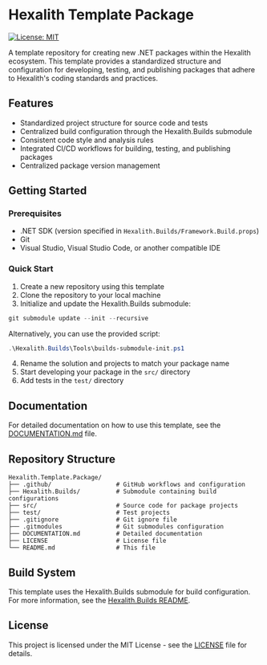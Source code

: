 # Hexalith Template Package

[![License: MIT](https://img.shields.io/badge/License-MIT-yellow.svg)](https://opensource.org/licenses/MIT)

A template repository for creating new .NET packages within the Hexalith ecosystem. This template provides a standardized structure and configuration for developing, testing, and publishing packages that adhere to Hexalith's coding standards and practices.

## Features

- Standardized project structure for source code and tests
- Centralized build configuration through the Hexalith.Builds submodule
- Consistent code style and analysis rules
- Integrated CI/CD workflows for building, testing, and publishing packages
- Centralized package version management

## Getting Started

### Prerequisites

- .NET SDK (version specified in `Hexalith.Builds/Framework.Build.props`)
- Git
- Visual Studio, Visual Studio Code, or another compatible IDE

### Quick Start

1. Create a new repository using this template
2. Clone the repository to your local machine
3. Initialize and update the Hexalith.Builds submodule:

```powershell
git submodule update --init --recursive
```

Alternatively, you can use the provided script:

```powershell
.\Hexalith.Builds\Tools\builds-submodule-init.ps1
```

4. Rename the solution and projects to match your package name
5. Start developing your package in the `src/` directory
6. Add tests in the `test/` directory

## Documentation

For detailed documentation on how to use this template, see the [DOCUMENTATION.md](DOCUMENTATION.md) file.

## Repository Structure

```
Hexalith.Template.Package/
├── .github/                  # GitHub workflows and configuration
├── Hexalith.Builds/          # Submodule containing build configurations
├── src/                      # Source code for package projects
├── test/                     # Test projects
├── .gitignore                # Git ignore file
├── .gitmodules               # Git submodules configuration
├── DOCUMENTATION.md          # Detailed documentation
├── LICENSE                   # License file
└── README.md                 # This file
```

## Build System

This template uses the Hexalith.Builds submodule for build configuration. For more information, see the [Hexalith.Builds README](Hexalith.Builds/README.md).

## License

This project is licensed under the MIT License - see the [LICENSE](LICENSE) file for details.